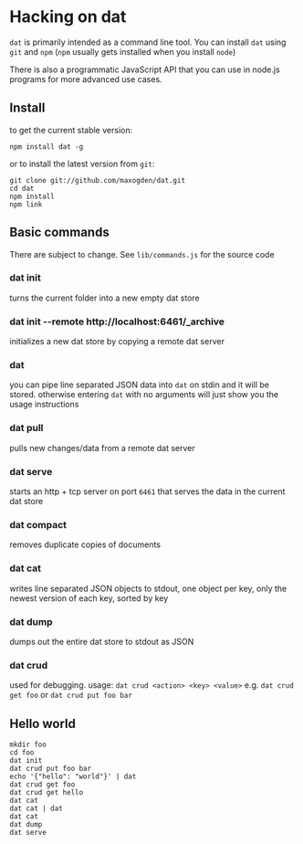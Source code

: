 # Hacking on dat

`dat` is primarily intended as a command line tool. You can install `dat` using `git` and `npm` (`npm` usually gets installed when you install `node`)

There is also a programmatic JavaScript API that you can use in node.js programs for more advanced use cases.

## Install

to get the current stable version:

```
npm install dat -g
```

or to install the latest version from `git`:

```
git clone git://github.com/maxogden/dat.git
cd dat
npm install
npm link
```

## Basic commands

There are subject to change. See `lib/commands.js` for the source code

### dat init

turns the current folder into a new empty dat store

### dat init --remote http://localhost:6461/_archive

initializes a new dat store by copying a remote dat server

### dat

you can pipe line separated JSON data into `dat` on stdin and it will be stored. otherwise entering `dat` with no arguments will just show you the usage instructions

### dat pull

pulls new changes/data from a remote dat server

### dat serve

starts an http + tcp server on port `6461` that serves the data in the current dat store

### dat compact

removes duplicate copies of documents

### dat cat

writes line separated JSON objects to stdout, one object per key, only the newest version of each key, sorted by key

### dat dump

dumps out the entire dat store to stdout as JSON

### dat crud

used for debugging. usage: `dat crud <action> <key> <value>` e.g. `dat crud get foo` or `dat crud put foo bar`

## Hello world

```
mkdir foo
cd foo
dat init
dat crud put foo bar
echo '{"hello": "world"}' | dat
dat crud get foo
dat crud get hello
dat cat
dat cat | dat
dat cat
dat dump
dat serve
```
